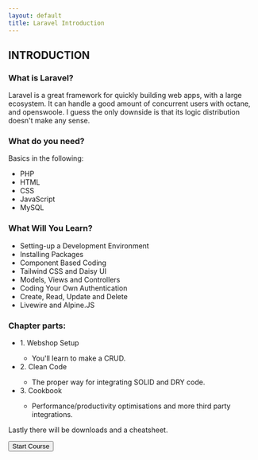 ```yaml
---
layout: default
title: Laravel Introduction
---
```


<h2>INTRODUCTION</h2>

<h3>What is Laravel?</h3>
<p>Laravel is a great framework for quickly building web apps, with a large ecosystem. It can handle a good amount of concurrent users with octane, and openswoole. I guess the only downside is that its logic distribution doesn't make any sense.</p>

<h3>What do you need?</h3>
<p>Basics in the following:</p>
<ul>
  <li>PHP</li>
  <li>HTML</li>
  <li>CSS</li>
  <li>JavaScript</li>
  <li>MySQL</li>
</ul>

<h3>What Will You Learn?</h3>
<ul>
  <li>Setting-up a Development Environment</li>
  <li>Installing Packages</li>
  <li>Component Based Coding</li>
  <li>Tailwind CSS and Daisy UI</li>
  <li>Models, Views and Controllers</li>
  <li>Coding Your Own Authentication</li>
  <li>Create, Read, Update and Delete</li>
  <li>Livewire and Alpine.JS</li>
</ul>

<h3>Chapter parts:</h3>
<ul>
  <li>1. Webshop Setup</li>
      <ul>
        <li>You'll learn to make a CRUD.</li>
      </ul>
  <li>2. Clean Code</li>
      <ul>
        <li>The proper way for integrating SOLID and DRY code.</li>
      </ul>
  <li>3. Cookbook</li>
      <ul>
        <li>Performance/productivity optimisations and more third party integrations.</li>
      </ul>
</ul>


<p>Lastly there will be downloads and a cheatsheet.</p>

<a href="/views/laravel/setup"><button>Start Course</button></a>
